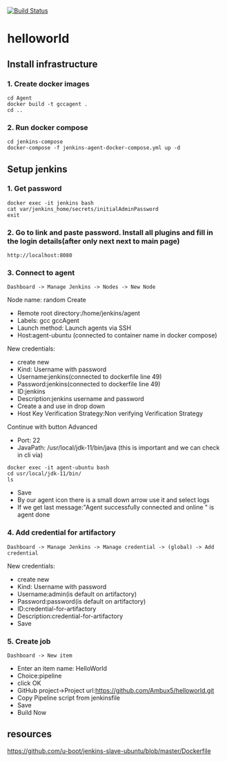 [![Build Status](http://188.175.29.170:8080/buildStatus/icon?job=HelloWorld)](http://188.175.29.170:8080/job/HelloWorld/)
# helloworld
## Install infrastructure

### 1. Create docker images
```
cd Agent 
docker build -t gccagent .
cd ..
```
### 2. Run docker compose 
```
cd jenkins-compose
docker-compose -f jenkins-agent-docker-compose.yml up -d
```

## Setup jenkins

### 1. Get password
```
docker exec -it jenkins bash
cat var/jenkins_home/secrets/initialAdminPassword
exit
```
### 2. Go to link and paste password. Install all plugins and fill in the login details(after only next next to main page)
```
http://localhost:8080
```

### 3. Connect to agent 
```
Dashboard -> Manage Jenkins -> Nodes -> New Node
```
Node name: random
Create

* Remote root directory:/home/jenkins/agent
* Labels: gcc gccAgent
* Launch method: Launch agents via SSH
* Host:agent-ubuntu (connected to container name in docker compose)

New credentials:
* create new 
* Kind: Username with password
* Username:jenkins(connected to dockerfile line 49)
* Password:jenkins(connected to dockerfile line 49)
* ID:jenkins
* Description:jenkins username and password
* Create a and use in drop down
* Host Key Verification Strategy:Non verifying Verification Strategy

Continue with button Advanced
* Port: 22
* JavaPath: /usr/local/jdk-11/bin/java (this is important and we can check in cli via)
```
docker exec -it agent-ubuntu bash 
cd usr/local/jdk-11/bin/
ls 
```
* Save 
* By our agent icon there is a small down arrow use it and select logs
* If we get last message:"Agent successfully connected and online " is agent done

### 4. Add credential for artifactory
```
Dashboard -> Manage Jenkins -> Manage credential -> (global) -> Add credential
```
New credentials:
* create new 
* Kind: Username with password
* Username:admin(is default on artifactory)
* Password:password(is default on artifactory)
* ID:credential-for-artifactory
* Description:credential-for-artifactory
* Save 

### 5. Create job
```
Dashboard -> New item
```
* Enter an item name: HelloWorld
* Choice:pipeline
* click OK
* GitHub project->Project url:https://github.com/Ambux5/helloworld.git
* Copy Pipeline script from jenkinsfile
* Save
* Build Now

## resources 
https://github.com/u-boot/jenkins-slave-ubuntu/blob/master/Dockerfile
